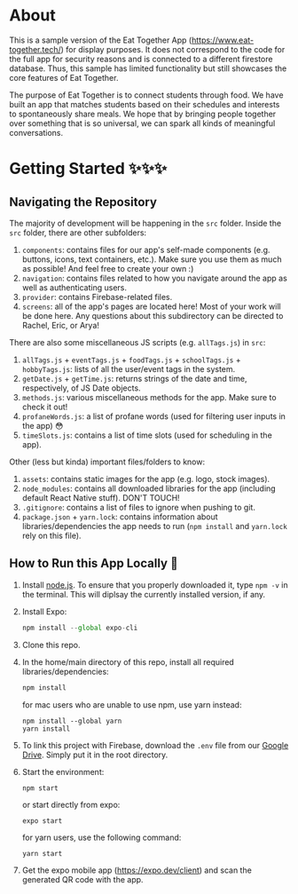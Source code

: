# About

This is a sample version of the Eat Together App (https://www.eat-together.tech/) for display purposes. It does not correspond to the code for the full app for security reasons and is connected to a different firestore database. Thus, this sample has limited functionality but still showcases the core features of Eat Together.

The purpose of Eat Together is to connect students through food. We have built an app that matches students based on their schedules and interests to spontaneously share meals. We hope that by bringing people together over something that is so universal, we can spark all kinds of meaningful conversations.

# Getting Started ✨✨✨

## Navigating the Repository

The majority of development will be happening in the `src` folder. Inside the `src` folder, there are other subfolders:
1. `components`: contains files for our app's self-made components (e.g. buttons, icons, text containers, etc.). Make sure you use them as much as possible! And feel free to create your own :)
2. `navigation`: contains files related to how you navigate around the app as well as authenticating users.
3. `provider`: contains Firebase-related files.
4. `screens`: all of the app's pages are located here! Most of your work will be done here. Any questions about this subdirectory can be directed to Rachel, Eric, or Arya!

There are also some miscellaneous JS scripts (e.g. `allTags.js`) in `src`:
1. `allTags.js` + `eventTags.js` + `foodTags.js` + `schoolTags.js` + `hobbyTags.js`: lists of all the user/event tags in the system.
2. `getDate.js` + `getTime.js`: returns strings of the date and time, respectively, of JS Date objects.
3. `methods.js`: various miscellaneous methods for the app. Make sure to check it out!
4. `profaneWords.js`: a list of profane words (used for filtering user inputs in the app) 😳
5. `timeSlots.js`: contains a list of time slots (used for scheduling in the app).

Other (less but kinda) important files/folders to know:
1. `assets`: contains static images for the app (e.g. logo, stock images).
2. `node_modules`: contains all downloaded libraries for the app (including default React Native stuff). DON'T TOUCH!
3. `.gitignore`: contains a list of files to ignore when pushing to git.
4. `package.json` + `yarn.lock`: contains information about libraries/dependencies the app needs to run (`npm install` and `yarn.lock` rely on this file).


## How to Run this App Locally 🚀

1. Install [node.js](https://nodejs.org/en/). To ensure that you properly downloaded it, type `npm -v` in the terminal. This will diplsay the currently installed version, if any.
2. Install Expo:

   ```jsx
   npm install --global expo-cli
   ```

3. Clone this repo.
4. In the home/main directory of this repo, install all required libraries/dependencies:

   ```jsx
   npm install
   ```
   for mac users who are unable to use npm, use yarn instead:
   ```
   npm install --global yarn
   yarn install
   ```
5. To link this project with Firebase, download the `.env` file from our [Google Drive](https://drive.google.com/drive/folders/1eOrcYGYxwPWrVTMVeQIACACIpNpj3vNb). Simply put it in the root directory.
6. Start the environment:

   ```jsx
   npm start
   ```
   or start directly from expo:
   ```
   expo start
   ```
   for yarn users, use the following command:
   ```
   yarn start
   ```
   
7. Get the expo mobile app (https://expo.dev/client) and scan the generated QR code with the app.
